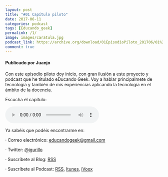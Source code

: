 ```yaml
---
layout: post
title: "#01 Capítulo piloto"
date: 2017-06-11
categories: podcast
tags: [Educando_geek]
permalink: /1/
image: images/caratula.jpg
podcast_link: https://archive.org/download/01EpisodioPiloto_201706/01%20Episodio%20Piloto.mp3 
comment: true
---
```


#### Publicado por Juanjo

Con este episodio piloto doy inicio, con gran ilusión a este proyecto y podcast que he titulado eDucando Geek.
Voy a hablar principalmete de tecnología y también de mis experiencias aplicando la tecnología en el ámbito de la docencia.

Escucha el capítulo:

<audio controls>
  <source src="{{ page.podcast_link }}" type="audio/mp3">
</audio>

Ya sabéis que podéis encontrarme en:

· Correo electrónico: [educandogeek@gmail.com](mailto:educandogeek@gmail.com)

· Twitter: [@jgurillo](https://twitter.com/jgurillo)

· Suscríbete al Blog: [RSS](http://feeds.feedburner.com/educandogeekblog)

· Suscríbete al Podcast: [RSS](http://feeds.feedburner.com/educandogeek), [Itunes](https://itunes.apple.com/es/podcast/educando-geek/id1110060146?mt=2), [iVoox](https://www.ivoox.com/podcast-educando-geek_sq_f1289274_1.html)

